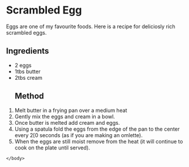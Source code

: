 <html>
	<head>
		<title>Scrambled Egg Recipe</title>
	</head>
	<body>
		<h1>Scrambled Egg</h1>
		<p>Eggs are one of my favourite foods. Here is a recipe for deliciosly rich scrambled eggs.</p>
		<h2>Ingredients</h2>
		<ul>
		<li>2 eggs</li>
		<li>1tbs butter</li>
		<li>2tbs cream</li>
		<h2>Method</h2>
		</ul>
		<ol>
		<li>Melt butter in a frying pan over a medium heat</li>
		<li>Gently mix the eggs and cream in a bowl.</li>
		<li>Once butter is melted add cream and eggs.</li>
		<li>Using a spatula fold the eggs from the edge of the pan to the center every 2[0 seconds (as if you are making an omlette).</li>
		<li>When the eggs are still moist remove from the heat (it will continue to cook on the plate until served).</li>
		</ol>
		
	</body>
</html>
